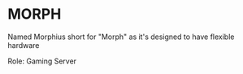 # MORPH

Named Morphius short for "Morph" as it's designed to have flexible hardware

Role: Gaming Server
